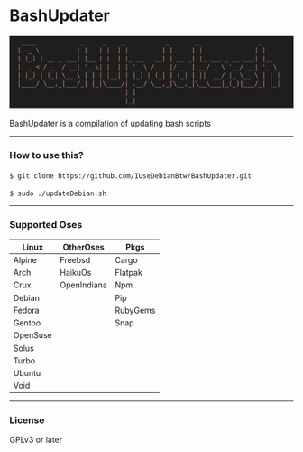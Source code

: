 # BashUpdater

![BashUpdater](bashUpdaterImages/bashupdater3.png)

BashUpdater is a compilation of updating bash scripts

-----------------------
### How to use this?

```$ git clone https://github.com/IUseDebianBtw/BashUpdater.git```

```$ sudo ./updateDebian.sh```

-----------------------
### Supported Oses

|  Linux  | OtherOses   |  Pkgs |
| ------- | ----------- | ----- |
|  Alpine |   Freebsd   | Cargo |
|   Arch  |   HaikuOs   | Flatpak |
|   Crux  | OpenIndiana | Npm |
|  Debian |             | Pip |
|  Fedora |             | RubyGems |
|  Gentoo |             | Snap |
| OpenSuse|
|  Solus  |
|  Turbo  |
|  Ubuntu |
|  Void   |

-----------------------
### License 

GPLv3 or later
